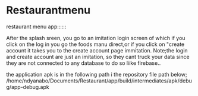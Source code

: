 # Restaurantmenu
restaurant menu app::::::

After the splash sreen, you go to an imitation login screen of which if you click on the log in you go the foods manu direct,or if you click on "create account it takes 
you to the create account page immitation.
Note;the login and create account are just an imitation, so they cant truck your data since they are not connected to any database to do so liike firebase..


the application apk is in the following path i the repository file path below;
/home/ndyanabo/Documents/Restaurant/app/build/intermediates/apk/debug/app-debug.apk

